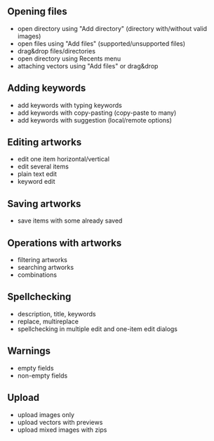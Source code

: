 ## Opening files

* open directory using "Add directory" (directory with/without valid images)
* open files using "Add files" (supported/unsupported files)
* drag&drop files/directories
* open directory using Recents menu
* attaching vectors using "Add files" or drag&drop

## Adding keywords

* add keywords with typing keywords
* add keywords with copy-pasting (copy-paste to many)
* add keywords with suggestion (local/remote options)

## Editing artworks

* edit one item horizontal/vertical
* edit several items
* plain text edit
* keyword edit

## Saving artworks

* save items with some already saved

## Operations with artworks

* filtering artworks
* searching artworks
* combinations

## Spellchecking

* description, title, keywords
* replace, multireplace
* spellchecking in multiple edit and one-item edit dialogs

## Warnings

* empty fields
* non-empty fields

## Upload

* upload images only
* upload vectors with previews
* upload mixed images with zips
